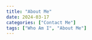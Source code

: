 ```yaml
---
title: "About Me"
date: 2024-03-17
categories: ["Contact Me"]
tags: ["Who Am I", "About Me"]
---
```


## 
